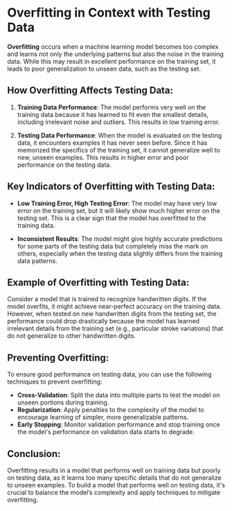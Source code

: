 # Overfitting in Context with Testing Data

**Overfitting** occurs when a machine learning model becomes too complex and learns not only the underlying patterns but also the noise in the training data. While this may result in excellent performance on the training set, it leads to poor generalization to unseen data, such as the testing set.

## How Overfitting Affects Testing Data:

1. **Training Data Performance**:
   The model performs very well on the training data because it has learned to fit even the smallest details, including irrelevant noise and outliers. This results in low training error.

2. **Testing Data Performance**:
   When the model is evaluated on the testing data, it encounters examples it has never seen before. Since it has memorized the specifics of the training set, it cannot generalize well to new, unseen examples. This results in higher error and poor performance on the testing data.

## Key Indicators of Overfitting with Testing Data:

- **Low Training Error, High Testing Error**: The model may have very low error on the training set, but it will likely show much higher error on the testing set. This is a clear sign that the model has overfitted to the training data.
  
- **Inconsistent Results**: The model might give highly accurate predictions for some parts of the testing data but completely miss the mark on others, especially when the testing data slightly differs from the training data patterns.

## Example of Overfitting with Testing Data:

Consider a model that is trained to recognize handwritten digits. If the model overfits, it might achieve near-perfect accuracy on the training data. However, when tested on new handwritten digits from the testing set, the performance could drop drastically because the model has learned irrelevant details from the training set (e.g., particular stroke variations) that do not generalize to other handwritten digits.

## Preventing Overfitting:

To ensure good performance on testing data, you can use the following techniques to prevent overfitting:

- **Cross-Validation**: Split the data into multiple parts to test the model on unseen portions during training.
- **Regularization**: Apply penalties to the complexity of the model to encourage learning of simpler, more generalizable patterns.
- **Early Stopping**: Monitor validation performance and stop training once the model's performance on validation data starts to degrade.

## Conclusion:

Overfitting results in a model that performs well on training data but poorly on testing data, as it learns too many specific details that do not generalize to unseen examples. To build a model that performs well on testing data, it's crucial to balance the model’s complexity and apply techniques to mitigate overfitting.

